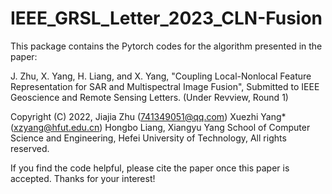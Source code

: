 # IEEE_GRSL_Letter_2023_CLN-Fusion
This package contains the Pytorch codes for the algorithm presented in the paper:

J. Zhu, X. Yang, H. Liang, and X. Yang, "Coupling Local-Nonlocal Feature Representation for SAR and Multispectral Image Fusion", Submitted to IEEE Geoscience and Remote Sensing Letters. (Under Revview, Round 1)

Copyright (C) 2022, Jiajia Zhu (741349051@qq.com) Xuezhi Yang* (xzyang@hfut.edu.cn) Hongbo Liang, Xiangyu Yang School of Computer Science and Engineering, Hefei University of Technology, All rights reserved.

If you find the code helpful, please cite the paper once this paper is accepted. Thanks for your interest!

